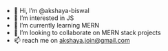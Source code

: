 - 👋 Hi, I’m @akshaya-biswal
- 👀 I’m interested in JS 
- 🌱 I’m currently learning MERN
- 💞️ I’m looking to collaborate on MERN stack projects
- 📫 reach me on akshaya.join@gmail.com 

<!---
akshaya-biswal/akshaya-biswal is a ✨ special ✨ repository because its `README.md` (this file) appears on your GitHub profile.
You can click the Preview link to take a look at your changes.
--->
